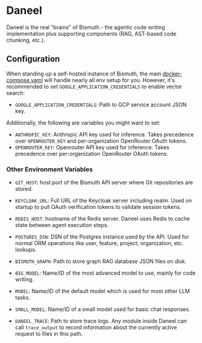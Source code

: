 # Daneel

Daneel is the real "brains" of Bismuth - the agentic code writing implementation plus supporting components (RAG, AST-based code chunking, etc.).

## Configuration

When standing up a self-hosted instance of Bismuth, the main [docker-compose.yaml](/docker-compose.yaml) will handle nearly all env setup for you.
However, it's recommended to set `GOOGLE_APPLICATION_CREDENTIALS` to enable vector search:

* `GOOGLE_APPLICATION_CREDENTIALS`: Path to GCP service account JSON key.

Additionally, the following are variables you might want to set:

* `ANTHROPIC_KEY`: Anthropic API key used for inference. Takes precedence over `OPENROUTER_KEY` and per-organization OpenRouter OAuth tokens.
* `OPENROUTER_KEY`: Openrouter API key used for inference. Takes precedence over per-organization OpenRouter OAuth tokens.

### Other Environment Variables

* `GIT_HOST`: host:port of the Bismuth API server where Git repositories are stored.
* `KEYCLOAK_URL`: Full URL of the Keycloak server including realm. Used on startup to pull OAuth verification tokens to validate session tokens.
* `REDIS_HOST`: hostname of the Redis server. Daneel uses Redis to cache state between agent execution steps.
* `POSTGRES_DSN`: DSN of the Postgres instance used by the API. Used for normal ORM operations like user, feature, project, organization, etc. lookups.
* `BISMUTH_GRAPH`: Path to store graph RAG database JSON files on disk.

* `BIG_MODEL`: Name/ID of the most advanced model to use, mainly for code writing.
* `MODEL`: Name/ID of the default model which is used for most other LLM tasks.
* `SMALL_MODEL`: Name/ID of a small model used for basic chat responses.

* `DANEEL_TRACE`: Path to store trace logs. Any module inside Daneel can call `trace_output` to record information about the currently active request to files in this path.
